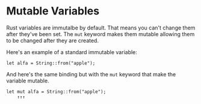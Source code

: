 # Mutable Variables

Rust variables are immutalbe by default. That means
you can't change them after they've been set. The
`mut` keyword makes them mutable allowing them
to be changed after they are created.

Here's an example of a standard immutable variable:

```rust,noplayground
let alfa = String::from("apple");
```

And here's the same binding but with the `mut`
keyword that make the variable mutable.

```rust,noplayground
let mut alfa = String::from("apple");
    ↑↑↑
```
